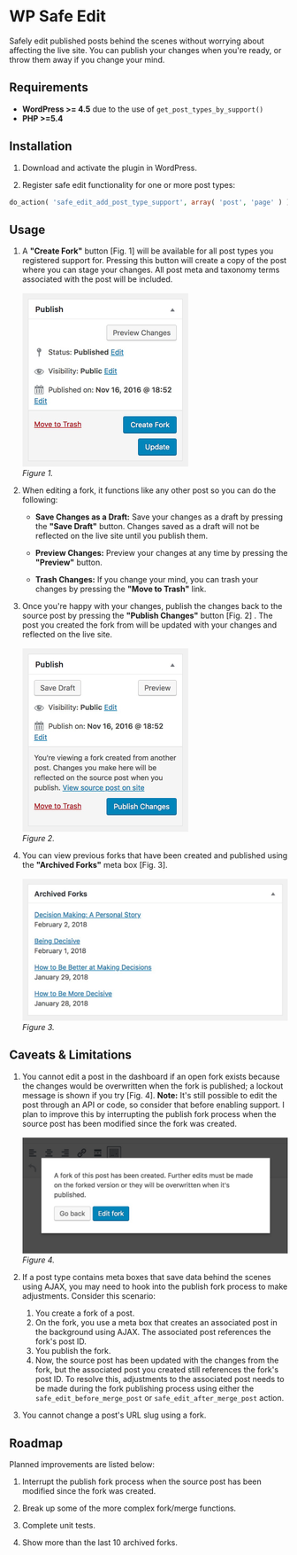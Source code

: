 WP Safe Edit
========

Safely edit published posts behind the scenes without worrying about affecting the live site. You can publish your changes when you're ready, or throw them away if you change your mind.

## Requirements

* **WordPress >= 4.5** due to the use of `get_post_types_by_support()`
* **PHP >=5.4**

## Installation

1. Download and activate the plugin in WordPress.

2. Register safe edit functionality for one or more post types:

```php
do_action( 'safe_edit_add_post_type_support', array( 'post', 'page' ) );
```

## Usage

1. A **"Create Fork"** button [Fig. 1] will be available for all post types you registered support for. Pressing this button will create a copy of the post where you can stage your changes. All post meta and taxonomy terms associated with the post will be included.<br><br>
<img src="images/readme/create-fork-button.png" alt="Image of the “Create Fork” button." width="300"/><br>
_Figure 1._

2. When editing a fork, it functions like any other post so you can do the following:
   * **Save Changes as a Draft:** Save your changes as a draft by pressing the **"Save Draft"** button. Changes saved as a draft will not be reflected on the live site until you publish them.
	 
   * **Preview Changes:** Preview your changes at any time by pressing the **"Preview"** button.
   
   * **Trash Changes:** If you change your mind, you can trash your changes by pressing the **"Move to Trash"** link.

3. Once you're happy with your changes, publish the changes back to the source post by pressing the **"Publish Changes"** button [Fig. 2] . The post you created the fork from will be updated with your changes and reflected on the live site.<br><br>
<img src="images/readme/publish-changes-button.png" alt="Image of the “Publish Changes” button." width="300"/><br>
_Figure 2._

4. You can view previous forks that have been created and published using the **"Archived Forks"** meta box [Fig. 3].<br><br>
<img src="images/readme/archived-forks.png" alt="Image of the “Archived Forks” meta box." width="516"/><br>
_Figure 3._

## Caveats & Limitations

1. You cannot edit a post in the dashboard if an open fork exists because the changes would be overwritten when the fork is published; a lockout message is shown if you try [Fig. 4]. **Note:** It's still possible to edit the post through an API or code, so consider that before enabling support. I plan to improve this by interrupting the publish fork process when the source post has been modified since the fork was created.<br><br>
<img src="images/readme/source-post-lockout.png" alt="Image of the “open fork exist” lockout message." width="522"/><br>
_Figure 4._

2. If a post type contains meta boxes that save data behind the scenes using AJAX, you may need to hook into the publish fork process to make adjustments. Consider this scenario:

   1. You create a fork of a post.
   2. On the fork, you use a meta box that creates an associated post in the background using AJAX. The associated post references the fork's post ID.
   3. You publish the fork.
   4. Now, the source post has been updated with the changes from the fork, but the associated post you created still references the fork's post ID. To resolve this, adjustments to the associated post needs to be made during the fork publishing process using either the `safe_edit_before_merge_post` or `safe_edit_after_merge_post` action.

3. You cannot change a post's URL slug using a fork.

## Roadmap

Planned improvements are listed below:

1. Interrupt the publish fork process when the source post has been modified since the fork was created.

2. Break up some of the more complex fork/merge functions.

3. Complete unit tests.

4. Show more than the last 10 archived forks.
